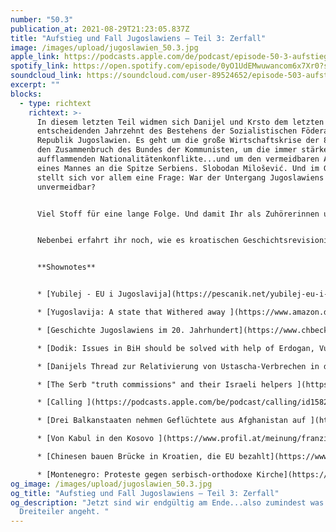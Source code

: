 ```yaml
---
number: "50.3"
publication_at: 2021-08-29T21:23:05.837Z
title: "Aufstieg und Fall Jugoslawiens – Teil 3: Zerfall"
image: /images/upload/jugoslawien_50.3.jpg
apple_link: https://podcasts.apple.com/de/podcast/episode-50-3-aufstieg-und-fall-jugoslawiens-teil-3-zerfall/id1170436903?i=1000533476492
spotify_link: https://open.spotify.com/episode/0yO1UdEMwuwancom6x7Xr0?si=93c6e54994b14a13
soundcloud_link: https://soundcloud.com/user-89524652/episode-503-aufstieg-und-fall-jugoslawiens-teil-3-zerfall
excerpt: ""
blocks:
  - type: richtext
    richtext: >-
      In diesem letzten Teil widmen sich Danijel und Krsto dem letzten und
      entscheidenden Jahrzehnt des Bestehens der Sozialistischen Föderativen
      Republik Jugoslawien. Es geht um die große Wirtschaftskrise der 80er, um
      den Zusammenbruch des Bundes der Kommunisten, um die immer stärker
      aufflammenden Nationalitätenkonflikte...und um den vermeidbaren Aufstieg
      eines Mannes an die Spitze Serbiens. Slobodan Milošević. Und im Grunde
      stellt sich vor allem eine Frage: War der Untergang Jugoslawiens wirklich
      unvermeidbar?


      Viel Stoff für eine lange Folge. Und damit Ihr als Zuhörerinnen und Zuhörer nicht allein auf die Expertise unserer beiden Moderatoren angewiesen seid, haben sie auch noch die Meinung des Politologen Dejan Jović eingeholt.


      Nebenbei erfahrt ihr noch, wie es kroatischen Geschichtsrevisionisten gelungen ist, einen Artikel in der Jerusalem Post zu platzieren, der die Verbrechen der Ustascha in Abrede stellt, warum in Montenegro wieder demonstriert wird und warum man den Slowenen an vielem die Schuld geben kann aber nicht am Zerfall Jugoslawiens.... oder zumindest nicht nur ihnen.


      **Shownotes** 


      * [Yubilej - EU i Jugoslavija](https://pescanik.net/yubilej-eu-i-jugoslavija/) (Dejan Jović in Peščanik) 

      * [Yugoslavija: A state that Withered away ](https://www.amazon.de/Yugoslavia-Withered-Central-European-Studies/dp/1557534950)(Dejan Jović) 

      * [Geschichte Jugoslawiens im 20. Jahrhundert](https://www.chbeck.de/calic-janine-geschichte-jugoslawiens-20-jahrhundert/product/32095) (Marie-Janine Calic, C.H. Beck, 415 S.)

      * [Dodik: Issues in BiH should be solved with help of Erdogan, Vucic, Milanovic ](https://rs.n1info.com/english/news/dodik-issues-in-bih-should-be-solved-with-help-of-erdogan-vucic-milanovic/)(N1) 

      * [Danijels Thread zur Relativierung von Ustascha-Verbrechen in der Jerusalem Post ](https://twitter.com/DanijelMajic/status/1428830962364858368)

      * [The Serb "truth commissions" and their Israeli helpers ](https://www.haaretz.com/world-news/.premium-abusing-the-holocaust-to-deny-genocide-serb-nationalists-and-their-israeli-helpers-1.10098782)(Aleksandar Brezar in Haaretz) 

      * [Calling ](https://podcasts.apple.com/be/podcast/calling/id1582613511)- der neue Podcast von Aleksandar Brezar 

      * [Drei Balkanstaaten nehmen Geflüchtete aus Afghanistan auf ](https://www.tagesschau.de/ausland/europa/westbalkan-fluechtlinge-101.html)(Tagesschau) 

      * [Von Kabul in den Kosovo ](https://www.profil.at/meinung/franziska-tschinderle-von-kabul-in-den-kosovo/401485171)(Kommentar zu Aufnahme afghanischer Geflüchteter durch Albanien und Kosovo im Profil) 

      * [Chinesen bauen Brücke in Kroatien, die EU bezahlt](https://www.faz.net/aktuell/wirtschaft/kroatien-china-baut-peljesac-bruecke-und-die-eu-zahlt-17461739.html) (FAZ)

      * [Montenegro: Proteste gegen serbisch-orthodoxe Kirche](https://religion.orf.at/stories/3208289/) (ORF)
og_image: /images/upload/jugoslawien_50.3.jpg
og_title: "Aufstieg und Fall Jugoslawiens – Teil 3: Zerfall"
og_description: "Jetzt sind wir endgültig am Ende...also zumindest was unseren
  Dreiteiler angeht. "
---
```

